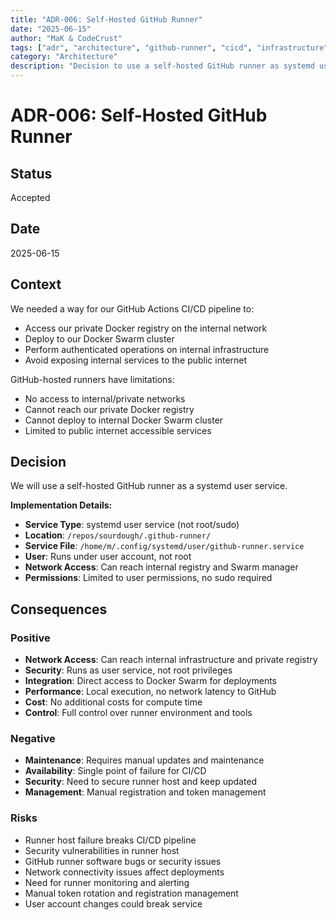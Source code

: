 ```yaml
---
title: "ADR-006: Self-Hosted GitHub Runner"
date: "2025-06-15"
author: "MaK & CodeCrust"
tags: ["adr", "architecture", "github-runner", "cicd", "infrastructure"]
category: "Architecture"
description: "Decision to use a self-hosted GitHub runner as systemd user service"
---
```


# ADR-006: Self-Hosted GitHub Runner

## Status
Accepted

## Date
2025-06-15

## Context
We needed a way for our GitHub Actions CI/CD pipeline to:

- Access our private Docker registry on the internal network
- Deploy to our Docker Swarm cluster
- Perform authenticated operations on internal infrastructure
- Avoid exposing internal services to the public internet

GitHub-hosted runners have limitations:

- No access to internal/private networks
- Cannot reach our private Docker registry
- Cannot deploy to internal Docker Swarm cluster
- Limited to public internet accessible services

## Decision
We will use a self-hosted GitHub runner as a systemd user service.

**Implementation Details:**
- **Service Type**: systemd user service (not root/sudo)
- **Location**: `/repos/sourdough/.github-runner/`
- **Service File**: `/home/m/.config/systemd/user/github-runner.service`
- **User**: Runs under user account, not root
- **Network Access**: Can reach internal registry and Swarm manager
- **Permissions**: Limited to user permissions, no sudo required

## Consequences

### Positive
- **Network Access**: Can reach internal infrastructure and private registry
- **Security**: Runs as user service, not root privileges
- **Integration**: Direct access to Docker Swarm for deployments
- **Performance**: Local execution, no network latency to GitHub
- **Cost**: No additional costs for compute time
- **Control**: Full control over runner environment and tools

### Negative
- **Maintenance**: Requires manual updates and maintenance
- **Availability**: Single point of failure for CI/CD
- **Security**: Need to secure runner host and keep updated
- **Management**: Manual registration and token management

### Risks
- Runner host failure breaks CI/CD pipeline
- Security vulnerabilities in runner host
- GitHub runner software bugs or security issues
- Network connectivity issues affect deployments
- Need for runner monitoring and alerting
- Manual token rotation and registration management
- User account changes could break service